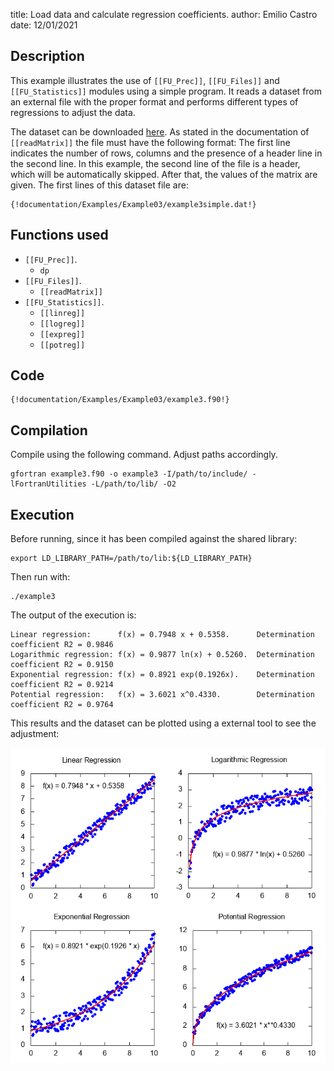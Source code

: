 title: Load data and calculate regression coefficients.
author: Emilio Castro
date: 12/01/2021

## Description ##

This example illustrates the use of ```[[FU_Prec]]```, ```[[FU_Files]]``` and ```[[FU_Statistics]]``` modules using a simple program.
It reads a dataset from an external file with the proper format and performs different types of regressions to adjust the data.

The dataset can be downloaded [here](example3.dat). As stated in the documentation of ```[[readMatrix]]``` the file must have the following format:
The first line indicates the number of rows, columns and the presence of a header line in the second line.
In this example, the second line of the file is a header, which will be automatically skipped.
After that, the values of the matrix are given.
The first lines of this dataset file are:

```Text
{!documentation/Examples/Example03/example3simple.dat!}
```


## Functions used ##

* ```[[FU_Prec]]```.
    * ```dp```
* ```[[FU_Files]]```.
    * ```[[readMatrix]]```
* ```[[FU_Statistics]]```.
    * ```[[linreg]]```
    * ```[[logreg]]```
    * ```[[expreg]]```
    * ```[[potreg]]```

## Code ##

```Fortran
{!documentation/Examples/Example03/example3.f90!}
```

## Compilation ##

Compile using the following command. Adjust paths accordingly.

```Text
gfortran example3.f90 -o example3 -I/path/to/include/ -lFortranUtilities -L/path/to/lib/ -O2
```

## Execution ##

Before running, since it has been compiled against the shared library:

```Text
export LD_LIBRARY_PATH=/path/to/lib:${LD_LIBRARY_PATH}
```

Then run with:

```Text
./example3
```

The output of the execution is:

```Text
Linear regression:      f(x) = 0.7948 x + 0.5358.      Determination coefficient R2 = 0.9846
Logarithmic regression: f(x) = 0.9877 ln(x) + 0.5260.  Determination coefficient R2 = 0.9150
Exponential regression: f(x) = 0.8921 exp(0.1926x).    Determination coefficient R2 = 0.9214
Potential regression:   f(x) = 3.6021 x^0.4330.        Determination coefficient R2 = 0.9764
```

This results and the dataset can be plotted using a external tool to see the adjustment:

![Regression plots](example3.png)
